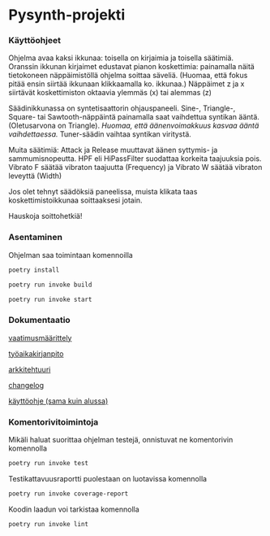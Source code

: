 # Pysynth-projekti

### Käyttöohjeet

Ohjelma avaa kaksi ikkunaa: toisella on kirjaimia ja toisella säätimiä. Oranssin ikkunan kirjaimet edustavat pianon koskettimia: painamalla näitä tietokoneen näppäimistöllä ohjelma soittaa säveliä. (Huomaa, että fokus pitää ensin siirtää ikkunaan klikkaamalla ko. ikkunaa.) Näppäimet z ja x siirtävät koskettimiston oktaavia ylemmäs (x) tai alemmas (z)

Säädinikkunassa on syntetisaattorin ohjauspaneeli. Sine-, Triangle-, Square- tai Sawtooth-näppäintä painamalla saat vaihdettua syntikan ääntä. (Oletusarvona on Triangle). *Huomaa, että äänenvoimakkuus kasvaa ääntä vaihdettaessa.* Tuner-säädin vaihtaa syntikan viritystä.

Muita säätimiä: Attack ja Release muuttavat äänen syttymis- ja sammumisnopeutta. HPF eli HiPassFilter suodattaa korkeita taajuuksia pois. Vibrato F säätää vibraton taajuutta (Frequency) ja Vibrato W säätää vibraton leveyttä (Width)

Jos olet tehnyt säädöksiä paneelissa, muista klikata taas koskettimistoikkunaa soittaaksesi jotain.

Hauskoja soittohetkiä!

### Asentaminen
Ohjelman saa toimintaan komennoilla

```bash
poetry install
```
```bash
poetry run invoke build
```
```bash
poetry run invoke start
```

### Dokumentaatio

[vaatimusmäärittely](https://github.com/pmsainio/ot-harjoitustyo/blob/master/dokumentaatio/vaatimusmaarittely.md)

[työaikakirjanpito](https://github.com/pmsainio/ot-harjoitustyo/blob/master/dokumentaatio/tyoaikakirjanpito.md)

[arkkitehtuuri](https://github.com/pmsainio/ot-harjoitustyo/blob/master/dokumentaatio/arkkitehtuuri.md)

[changelog](https://github.com/pmsainio/ot-harjoitustyo/blob/master/dokumentaatio/changelog.md)

[käyttöohje (sama kuin alussa)](https://github.com/pmsainio/ot-harjoitustyo/blob/master/dokumentaatio/kayttoohje.md)

### Komentorivitoimintoja

Mikäli haluat suorittaa ohjelman testejä, onnistuvat ne komentorivin komennolla
```bash
poetry run invoke test
```
Testikattavuusraportti puolestaan on luotavissa komennolla
```bash
poetry run invoke coverage-report
```
Koodin laadun voi tarkistaa komennolla
```bash
poetry run invoke lint
```
